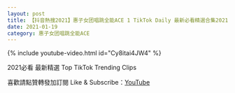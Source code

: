```yaml
---
layout: post
title: 【抖音熱搜2021】惠子女团唱跳全能ACE 1 TikTok Daily 最新必看精選合集2021 01 19
date: 2021-01-19
category: 惠子女团唱跳全能ACE
---
```


{% include youtube-video.html id="Cy8itai4JW4" %}

2021必看 最新精選 Top TikTok Trending Clips

喜歡請點贊轉發加訂閱 Like & Subscribe：[YouTube](https://www.youtube.com/channel/UCAoR7VcanIPd04uEq_GIylA/videos)

